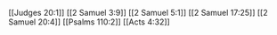 [[Judges 20:1]]
[[2 Samuel 3:9]]
[[2 Samuel 5:1]]
[[2 Samuel 17:25]]
[[2 Samuel 20:4]]
[[Psalms 110:2]]
[[Acts 4:32]]
